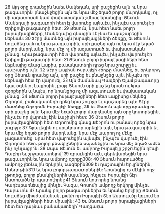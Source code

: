 28 Այդ օրը գրաւեցին նաեւ Մակեդան, սրի քաշեցին այն ու նրա թագաւորին, բնաջնջեցին այն եւ նրա մէջ եղած բոլոր մարդկանց, ոչ մի ազատուած կամ փախստական չմնաց նրանցից: Յեսուն Մակեդայի թագաւորի հետ էլ վարուեց այնպէս, ինչպէս վարուել էր Երիքովի թագաւորի հետ:
29 Յեսուն, նրա հետ նաեւ բոլոր իսրայէլացիները, Մակեդայից գնացին Լեբնա եւ պաշարեցին Լեբնան: 30 Տէրը մատնեց այն իսրայէլացիների ձեռքը, եւ Յեսուն նուաճեց այն ու նրա թագաւորին, սրի քաշեց այն ու նրա մէջ եղած բոլոր մարդկանց, նրա մէջ ոչ մի ազատուած եւ փախստական չմնաց: Նրա թագաւորի հետ վարուեց այնպէս, ինչպէս վարուել էր Երիքովի թագաւորի հետ:
31 Յեսուն բոլոր իսրայէլացիների հետ Լեբնայից գնաց Լաքիս, բանակատեղի դրեց նրա շուրջը եւ պաշարեց այն: 32 Տէրը Լաքիսն Իսրայէլի ձեռքը մատնեց, եւ երկրորդ օրը Յեսուն գրաւեց այն, սրի քաշեց եւ բնաջնջեց այն, ինչպէս որ Լեբնայի հետ էր վարուել:
33 Այն ժամանակ Գազերի Ելամ թագաւորը ելաւ օգնելու Լաքիսին, բայց Յեսուն սրի քաշեց նրան ու նրա զօրքերին այնպէս, որ նրանցից ոչ մի ազատուած եւ փախստական չմնաց:
34 Յեսուն բոլոր իսրայէլացիների հետ Լաքիսից մեկնեց Օդողոմ, բանակատեղի դրեց նրա շուրջը եւ պաշարեց այն: Տէրը մատնեց Օդողոմն Իսրայէլի ձեռքը, 35 եւ Յեսուն այն օրը գրաւեց ու սրի քաշեց այն: Նրա մէջ եղած բոլոր մարդկանց այն օրը կոտորեցին, ինչպէս որ վարուել էին Լաքիսի հետ:
36 Յեսուն բոլոր իսրայէլացիների հետ Օդողոմից գնաց Քեբրոն ու բանակ դրեց նրա շուրջը: 37 Գրաւեցին ու սրակոտոր արեցին այն, նրա թագաւորին եւ նրա մէջ եղած բոլոր մարդկանց. նրա մէջ ապրող ոչ մէկը չազատուեց: Նրա հետ վարուեցին այնպէս, ինչպէս վարուել էին Օդողոմի հետ. բոլոր բնակիչներին սպանեցին ու նրա մէջ եղած ամէն ինչ ոչնչացրին:
38 Ապա Յեսուն եւ ամբողջ Իսրայէլը շրջուեցին դէպի Դաբիր եւ շրջապատելով՝ 39 գրաւեցին այն, գերեվարեցին նրա թագաւորին եւ նրա ամբողջ զօրքը308:
40 Յեսուն հարուածեց ամբողջ լեռնային երկրին, Նագեբին309 եւ դաշտային երկրներին, Ասեդոթին310 եւ նրա բոլոր թագաւորներին: Նրանցից ոչ մէկին ողջ չթողեց, բոլոր բնակիչներին սպանեց, ինչպէս Իսրայէլի Տէր Աստուածն էր պատուիրել: 41 Յեսուն կոտորեց նրանց Կադէսբառնեայից մինչեւ Գազա, Գոսոմի ամբողջ երկիրը մինչեւ Գաբաւոն: 42 Նրանց բոլոր թագաւորներին եւ նրանց երկիրը Յեսուն նուաճեց միաժամանակ, քանի որ Իսրայէլի Տէր Աստուածը կռւում էր իսրայէլացիների հետ միասին: 43 Եւ Յեսուն բոլոր իսրայէլացիների հետ ետ դարձաւ բանակատեղի՝ Գաղգաղա:
